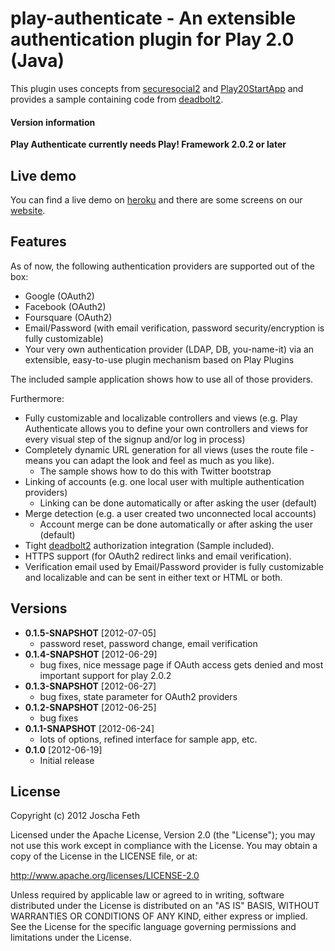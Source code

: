 # play-authenticate - An extensible authentication plugin for Play 2.0 (Java)

This plugin uses concepts from [securesocial2][] and [Play20StartApp][] and provides a sample containing code from [deadbolt2][].

#### Version information
**Play Authenticate currently needs Play! Framework 2.0.2 or later**

## Live demo
You can find a live demo on [heroku](https://play-authenticate.herokuapp.com/ "Play Authenticate sample app") and there are some screens on our [website](http://joscha.github.com/play-authenticate/).

## Features
As of now, the following authentication providers are supported out of the box:

* Google (OAuth2)
* Facebook (OAuth2)
* Foursquare (OAuth2)
* Email/Password (with email verification, password security/encryption is fully customizable)
* Your very own authentication provider (LDAP, DB, you-name-it) via an extensible, easy-to-use plugin mechanism based on Play Plugins

The included sample application shows how to use all of those providers.

Furthermore:

* Fully customizable and localizable controllers and views (e.g. Play Authenticate allows you to define your own controllers and views for every visual step of the signup and/or log in process)
* Completely dynamic URL generation for all views (uses the route file - means you can adapt the look and feel as much as you like).
	* The sample shows how to do this with Twitter bootstrap
* Linking of accounts (e.g. one local user with multiple authentication providers)
	* Linking can be done automatically or after asking the user (default)
* Merge detection (e.g. a user created two unconnected local accounts)
	* Account merge can be done automatically or after asking the user (default)
* Tight [deadbolt2][] authorization integration (Sample included).
* HTTPS support (for OAuth2 redirect links and email verification).
* Verification email used by Email/Password provider is fully customizable and localizable and can be sent in either text or HTML or both.

## Versions
* **0.1.5-SNAPSHOT** [2012-07-05]
  * password reset, password change, email verification
* **0.1.4-SNAPSHOT** [2012-06-29]
  * bug fixes, nice message page if OAuth access gets denied and most important support for play 2.0.2
* **0.1.3-SNAPSHOT** [2012-06-27]
  * bug fixes, state parameter for OAuth2 providers
* **0.1.2-SNAPSHOT** [2012-06-25]
  * bug fixes
* **0.1.1-SNAPSHOT** [2012-06-24]
  * lots of options, refined interface for sample app, etc.
* **0.1.0** [2012-06-19]
  * Initial release

## License

Copyright (c) 2012 Joscha Feth

Licensed under the Apache License, Version 2.0 (the "License"); you may not use this work except in compliance with the License. You may obtain a copy of the License in the LICENSE file, or at:

http://www.apache.org/licenses/LICENSE-2.0

Unless required by applicable law or agreed to in writing, software distributed under the License is distributed on an "AS IS" BASIS, WITHOUT WARRANTIES OR CONDITIONS OF ANY KIND, either express or implied. See the License for the specific language governing permissions and limitations under the License.


[securesocial2]: https://github.com/jaliss/securesocial
[deadbolt2]: https://github.com/schaloner/deadbolt-2
[Play20StartApp]: https://github.com/yesnault/Play20StartApp